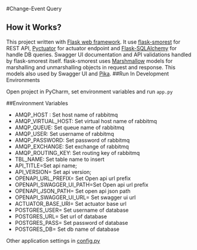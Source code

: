 #Change-Event Query

## How it Works?
This project written with [Flask web framework](https://flask.palletsprojects.com/en/2.0.x/). It use [flask-smorest](https://flask-smorest.readthedocs.io/en/latest/index.html) for REST API, [Pyctuator](https://github.com/SolarEdgeTech/pyctuator) for actuator endpoint and [Flask-SQLAlchemy](https://flask-sqlalchemy.palletsprojects.com/en/2.x/) for handle DB queries. Swagger UI documentation and API validations handled by flask-smorest itself. flask-smorest uses [Marshmallow](https://marshmallow.readthedocs.io/en/stable/index.html) models for marshalling and unmarshalling objects in request and response. This models also used by Swagger UI and [Pika](https://pika.readthedocs.io/en/stable/).
##Run In Development Environments

Open project in PyCharm, set environment variables and run `app.py`

##Environment Variables
* AMQP_HOST : Set host name of rabbitmq
* AMQP_VIRTUAL_HOST: Set virtual host name of rabbitmq
* AMQP_QUEUE: Set queue name of rabbitmq
* AMQP_USER:  Set username of rabbitmq
* AMQP_PASSWORD: Set password of rabbitmq
* AMQP_EXCHANGE: Set exchange of rabbitmq
* AMQP_ROUTING_KEY: Set routing key of rabbitmq
* TBL_NAME: Set table name to insert
* API_TITLE=Set api name;
* API_VERSION= Set api version;
* OPENAPI_URL_PREFIX= Set Open api url prefix
* OPENAPI_SWAGGER_UI_PATH=Set Open api url prefix
* OPENAPI_JSON_PATH= Set open api json path
* OPENAPI_SWAGGER_UI_URL= Set swagger ui url
* ACTUATOR_BASE_URI= Set actuator base url
* POSTGRES_USER= Set username of database
* POSTGRES_URL= Set url of database
* POSTGRES_PASS= Set password of database
* POSTGRES_DB= Set db name of database

Other application settings in [config.py](change_event_query/config.py)